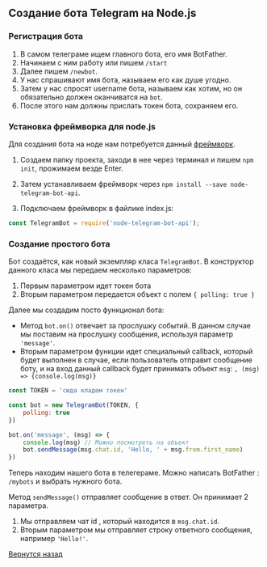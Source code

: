 ## Создание бота Telegram на Node.js

### Регистрация бота

1. В самом телеграме ищем главного бота, его имя BotFather.
2. Начинаем с ним работу или пишем ```/start```
3. Далее пишем ```/newbot```.
4. У нас спрашивают имя бота, называем его как душе угодно.
5. Затем у нас спросят username бота, называем как хотим, но он обязательно должен оканчиватся на ```bot```.
6. После этого нам должны прислать токен бота, сохраняем его.


### Установка фреймворка для node.js

Для создания бота на ноде нам потребуется данный [фреймворк](https://github.com/yagop/node-telegram-bot-api).

1. Создаем папку проекта, заходи в нее через терминал и пишем ```npm init```, прожимаем везде Enter.
2. Затем устанавливаем фреймворк через ```npm install --save node-telegram-bot-api```.

3. Подключаем фреймворк в файлике index.js:

```javascript
const TelegramBot = require('node-telegram-bot-api');
```

### Создание простого бота

Бот создаётся, как новый экземпляр класа ```TelegramBot```. В конструктор данного класа мы передаем несколько параметров:
1. Первым параметром идет токен бота
2. Вторым параметром передается объект с полем ```{ polling: true }```

Далее мы создадим посто функционал бота:
* Метод ```bot.on()``` отвечает за прослушку событий. В данном случае мы поставим на прослушку сообщения, используя параметр ```'message'```.
* Вторым параметром функции идет специальный callback, который будет выполнен в случае, если пользователь отправит сообщение боту, и на вход данный callback будет принимать объект ```msg```: ```, (msg) => {console.log(msg)} ```


```javascript
const TOKEN = 'сюда кладем токен'

const bot = new TelegramBot(TOKEN, {
    polling: true
})

bot.on('message', (msg) => {
    console.log(msg) // Можно посмотреть на объект
    bot.sendMessage(msg.chat.id, 'Hello, ' + msg.from.first_name)
})

```

Теперь находим нашего бота в телегераме. Можно написать BotFather : ```/mybots``` и выбрать нужного бота.

Метод ```sendMessage()``` отправляет сообщение в ответ. Он принимает 2 параметра.
1. Мы отправляем чат id , который находится в ```msg.chat.id```.
2. Вторым параметром мы отправляет строку ответного сообщения, например ```'Hello!'```.




[Вернутся назад](../README.md)